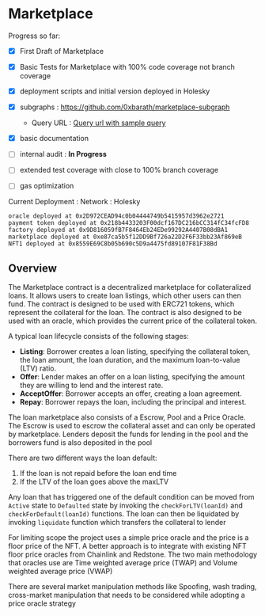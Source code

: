 # Marketplace


Progress so far:

- [x] First Draft of Marketplace
- [x] Basic Tests for Marketplace with 100% code coverage not branch coverage
- [x] deployment scripts and initial version deployed in Holesky
- [x] subgraphs : https://github.com/0xbarath/marketplace-subgraph
  - Query URL : [Query url with sample query](https://api.studio.thegraph.com/proxy/65656/loan-market-place/version/latest/graphql?query=%7B%0A++loans%28first%3A+5%29+%7B%0A++++id%0A++++borrower%0A++++assetContract%0A++++assetTokenId%0A++++loanAmount%0A++++loanStartTime%0A++++loanEndTime%0A++++status%0A++++maxLTV%0A++++repayAmount%0A++++offer+%7B%0A++++++id%0A++++++lender%0A++++++listing+%7B%0A++++++++id%0A++++++++borrower%0A++++++%7D%0A++++%7D%0A++%7D%0A%7D)
- [x] basic documentation
- [ ] internal audit : **In Progress**
- [ ] extended test coverage with close to 100% branch coverage
- [ ] gas optimization




Current Deployment :
Network : Holesky
```
oracle deployed at 0x2D972CEAD94c0b04444749b5415957d3962e2721
payment token deployed at 0x218b4433203F00dcf167DC216bCC314fC34fcFD8
factory deployed at 0x9D816059fB7F8464Eb24EDe99292A4407B08dBA1
marketplace deployed at 0xe87ca5b5f12DD9Bf726a22D2F6F33bb23Af869eB
NFT1 deployed at 0x8559E69C8b05b690c5D9a4475fd89107F81F38Bd
```

## Overview

The Marketplace contract is a decentralized marketplace for collateralized loans. It allows users to create loan listings, which other users can then fund. The contract is designed to be used with ERC721 tokens, which represent the collateral for the loan. The contract is also designed to be used with an oracle, which provides the current price of the collateral token.

A typical loan lifecycle consists of the following stages:
* **Listing**: Borrower creates a loan listing, specifying the collateral token, the loan amount, the loan duration, and the maximum loan-to-value (LTV) ratio.
* **Offer**: Lender makes an offer on a loan listing, specifying the amount they are willing to lend and the interest rate.
* **AcceptOffer**: Borrower accepts an offer, creating a loan agreement.
* **Repay**: Borrower repays the loan, including the principal and interest.

The loan marketplace also consists of a Escrow, Pool and a Price Oracle. The Escrow is used to escrow the collateral asset and can only be operated by marketplace. Lenders deposit the funds for lending in the pool and the borrowers fund is also deposited in the pool

There are two different ways the loan default:
1. If the loan is not repaid before the loan end time
2. If the LTV of the loan goes above the maxLTV

Any loan that has triggered one of the default condition can be moved from `Active` state to `Defaulted` state by invoking the `checkForLTV(loanId)` and `checkForDefault(loanId)` functions. The loan can then be liquidated by invoking `liquidate` function which transfers the collateral to lender

For limiting scope the project uses a simple price oracle and the price is a floor price of the NFT. A better approach is to integrate with existing NFT floor price oracles from Chainlink and Redstone. The two main methodology that oracles use are Time weighted average price (TWAP) and Volume weighted average price (VWAP)

There are several market manipulation methods like Spoofing, wash trading, cross-market manipulation that needs to be considered while adopting a price oracle strategy 





